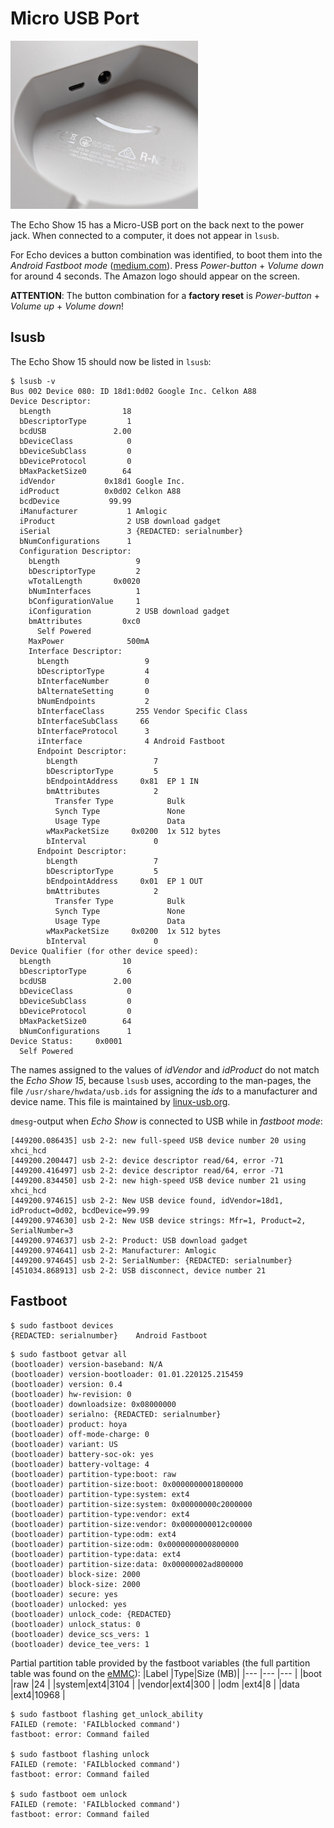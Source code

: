 # Micro USB Port

<a href="./assets/micro-usb_and_power_jack.jpg">
<img src="./assets/micro-usb_and_power_jack.jpg" width="300" alt="Micro USB port and power jack.">
</a>

The Echo Show 15 has a Micro-USB port on the back next to the power jack.
When connected to a computer, it does not appear in `lsusb`.

For Echo devices a button combination was identified, to boot them into the
*Android Fastboot mode* ([medium.com][medium:micaksica:fastboot]).
Press *Power-button* + *Volume down* for around 4 seconds.
The Amazon logo should appear on the screen.

**ATTENTION**: The button combination for a **factory reset** is
*Power-button* + *Volume up* + *Volume down*!

## lsusb

The Echo Show 15 should now be listed in `lsusb`:

```
$ lsusb -v
Bus 002 Device 080: ID 18d1:0d02 Google Inc. Celkon A88
Device Descriptor:
  bLength                18
  bDescriptorType         1
  bcdUSB               2.00
  bDeviceClass            0 
  bDeviceSubClass         0 
  bDeviceProtocol         0 
  bMaxPacketSize0        64
  idVendor           0x18d1 Google Inc.
  idProduct          0x0d02 Celkon A88
  bcdDevice           99.99
  iManufacturer           1 Amlogic
  iProduct                2 USB download gadget
  iSerial                 3 {REDACTED: serialnumber}
  bNumConfigurations      1
  Configuration Descriptor:
    bLength                 9
    bDescriptorType         2
    wTotalLength       0x0020
    bNumInterfaces          1
    bConfigurationValue     1
    iConfiguration          2 USB download gadget
    bmAttributes         0xc0
      Self Powered
    MaxPower              500mA
    Interface Descriptor:
      bLength                 9
      bDescriptorType         4
      bInterfaceNumber        0
      bAlternateSetting       0
      bNumEndpoints           2
      bInterfaceClass       255 Vendor Specific Class
      bInterfaceSubClass     66 
      bInterfaceProtocol      3 
      iInterface              4 Android Fastboot
      Endpoint Descriptor:
        bLength                 7
        bDescriptorType         5
        bEndpointAddress     0x81  EP 1 IN
        bmAttributes            2
          Transfer Type            Bulk
          Synch Type               None
          Usage Type               Data
        wMaxPacketSize     0x0200  1x 512 bytes
        bInterval               0
      Endpoint Descriptor:
        bLength                 7
        bDescriptorType         5
        bEndpointAddress     0x01  EP 1 OUT
        bmAttributes            2
          Transfer Type            Bulk
          Synch Type               None
          Usage Type               Data
        wMaxPacketSize     0x0200  1x 512 bytes
        bInterval               0
Device Qualifier (for other device speed):
  bLength                10
  bDescriptorType         6
  bcdUSB               2.00
  bDeviceClass            0 
  bDeviceSubClass         0 
  bDeviceProtocol         0 
  bMaxPacketSize0        64
  bNumConfigurations      1
Device Status:     0x0001
  Self Powered
```

The names assigned to the values of _idVendor_ and _idProduct_ do not match the
_Echo Show 15_, because `lsusb` uses, according to the man-pages, the file
`/usr/share/hwdata/usb.ids` for assigning the _ids_ to a manufacturer and
device name. This file is maintained by
[linux-usb.org](http://www.linux-usb.org/usb.ids).

`dmesg`-output when _Echo Show_ is connected to USB while in _fastboot mode_:
```
[449200.086435] usb 2-2: new full-speed USB device number 20 using xhci_hcd
[449200.200447] usb 2-2: device descriptor read/64, error -71
[449200.416497] usb 2-2: device descriptor read/64, error -71
[449200.834450] usb 2-2: new high-speed USB device number 21 using xhci_hcd
[449200.974615] usb 2-2: New USB device found, idVendor=18d1, idProduct=0d02, bcdDevice=99.99
[449200.974630] usb 2-2: New USB device strings: Mfr=1, Product=2, SerialNumber=3
[449200.974637] usb 2-2: Product: USB download gadget
[449200.974641] usb 2-2: Manufacturer: Amlogic
[449200.974645] usb 2-2: SerialNumber: {REDACTED: serialnumber}
[451034.868913] usb 2-2: USB disconnect, device number 21
```

## Fastboot

```
$ sudo fastboot devices
{REDACTED: serialnumber}	Android Fastboot
```

```
$ sudo fastboot getvar all
(bootloader) version-baseband: N/A
(bootloader) version-bootloader: 01.01.220125.215459
(bootloader) version: 0.4
(bootloader) hw-revision: 0
(bootloader) downloadsize: 0x08000000
(bootloader) serialno: {REDACTED: serialnumber}
(bootloader) product: hoya
(bootloader) off-mode-charge: 0
(bootloader) variant: US
(bootloader) battery-soc-ok: yes
(bootloader) battery-voltage: 4
(bootloader) partition-type:boot: raw
(bootloader) partition-size:boot: 0x0000000001800000
(bootloader) partition-type:system: ext4
(bootloader) partition-size:system: 0x00000000c2000000
(bootloader) partition-type:vendor: ext4
(bootloader) partition-size:vendor: 0x0000000012c00000
(bootloader) partition-type:odm: ext4
(bootloader) partition-size:odm: 0x0000000000800000
(bootloader) partition-type:data: ext4
(bootloader) partition-size:data: 0x00000002ad800000
(bootloader) block-size: 2000
(bootloader) block-size: 2000
(bootloader) secure: yes
(bootloader) unlocked: yes
(bootloader) unlock_code: {REDACTED}
(bootloader) unlock_status: 0
(bootloader) device_scs_vers: 1
(bootloader) device_tee_vers: 1
```

Partial partition table provided by the fastboot variables
(the full partition table was found on the [eMMC](./emmc.md#partitions)):
|Label |Type|Size (MB)|
|---   |--- |---      |
|boot  |raw |24       |
|system|ext4|3104     |
|vendor|ext4|300      |
|odm   |ext4|8        |
|data  |ext4|10968    |


```
$ sudo fastboot flashing get_unlock_ability
FAILED (remote: 'FAILblocked command')
fastboot: error: Command failed

$ sudo fastboot flashing unlock
FAILED (remote: 'FAILblocked command')
fastboot: error: Command failed

$ sudo fastboot oem unlock
FAILED (remote: 'FAILblocked command')
fastboot: error: Command failed
```

<!-- LINKS -->
[medium:micaksica:fastboot]: https://medium.com/@micaksica/c7e0f9408b59